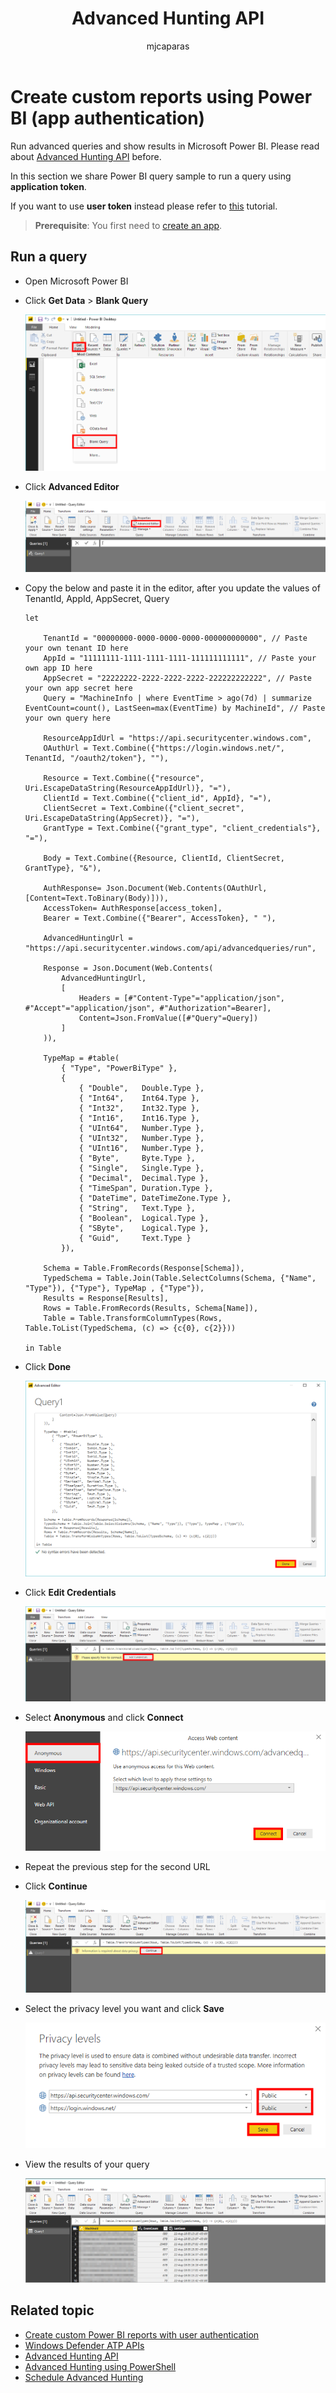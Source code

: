 ﻿---
title: Advanced Hunting API
description: Use this API to run advanced queries
keywords: apis, supported apis, advanced hunting, query
search.product: eADQiWindows 10XVcnh
ms.prod: w10
ms.mktglfcycl: deploy
ms.sitesec: library
ms.pagetype: security
ms.author: macapara
author: mjcaparas
ms.localizationpriority: medium
manager: dansimp
audience: ITPro
ms.collection: M365-security-compliance 
ms.topic: article
ms.date: 30/07/2018
---

# Create custom reports using Power BI (app authentication)

Run advanced queries and show results in Microsoft Power BI. Please read about [Advanced Hunting API](run-advanced-query-api.md) before.

In this section we share Power BI query sample to run a query using **application token**.

If you want to use **user token** instead please refer to [this](run-advanced-query-sample-power-bi-user-token.md) tutorial.

>**Prerequisite**: You first need to [create an app](exposed-apis-create-app-webapp.md).

## Run a query

- Open Microsoft Power BI

- Click **Get Data** > **Blank Query**

    ![Image of create blank query](images/power-bi-create-blank-query.png)

- Click **Advanced Editor**

    ![Image of open advanced editor](images/power-bi-open-advanced-editor.png)

- Copy the below and paste it in the editor, after you update the values of TenantId, AppId, AppSecret, Query

	```
	let 

		TenantId = "00000000-0000-0000-0000-000000000000", // Paste your own tenant ID here
		AppId = "11111111-1111-1111-1111-111111111111", // Paste your own app ID here
		AppSecret = "22222222-2222-2222-2222-222222222222", // Paste your own app secret here
		Query = "MachineInfo | where EventTime > ago(7d) | summarize EventCount=count(), LastSeen=max(EventTime) by MachineId", // Paste your own query here
    
		ResourceAppIdUrl = "https://api.securitycenter.windows.com",
		OAuthUrl = Text.Combine({"https://login.windows.net/", TenantId, "/oauth2/token"}, ""),

		Resource = Text.Combine({"resource", Uri.EscapeDataString(ResourceAppIdUrl)}, "="),
		ClientId = Text.Combine({"client_id", AppId}, "="),
		ClientSecret = Text.Combine({"client_secret", Uri.EscapeDataString(AppSecret)}, "="),
		GrantType = Text.Combine({"grant_type", "client_credentials"}, "="),
	
		Body = Text.Combine({Resource, ClientId, ClientSecret, GrantType}, "&"),

		AuthResponse= Json.Document(Web.Contents(OAuthUrl, [Content=Text.ToBinary(Body)])),
		AccessToken= AuthResponse[access_token],
		Bearer = Text.Combine({"Bearer", AccessToken}, " "),
    
		AdvancedHuntingUrl = "https://api.securitycenter.windows.com/api/advancedqueries/run",
    
		Response = Json.Document(Web.Contents(
			AdvancedHuntingUrl, 
			[
				Headers = [#"Content-Type"="application/json", #"Accept"="application/json", #"Authorization"=Bearer],
				Content=Json.FromValue([#"Query"=Query])
			]
		)),

		TypeMap = #table(
			{ "Type", "PowerBiType" },
			{
				{ "Double",   Double.Type },
				{ "Int64",    Int64.Type },
				{ "Int32",    Int32.Type },
				{ "Int16",    Int16.Type },
				{ "UInt64",   Number.Type },
				{ "UInt32",   Number.Type },
				{ "UInt16",   Number.Type },
				{ "Byte",     Byte.Type },
				{ "Single",   Single.Type },
				{ "Decimal",  Decimal.Type },
				{ "TimeSpan", Duration.Type },
				{ "DateTime", DateTimeZone.Type },
				{ "String",   Text.Type },
				{ "Boolean",  Logical.Type },
				{ "SByte",    Logical.Type },
				{ "Guid",     Text.Type }
			}),

		Schema = Table.FromRecords(Response[Schema]),
		TypedSchema = Table.Join(Table.SelectColumns(Schema, {"Name", "Type"}), {"Type"}, TypeMap , {"Type"}),
		Results = Response[Results],
		Rows = Table.FromRecords(Results, Schema[Name]),
		Table = Table.TransformColumnTypes(Rows, Table.ToList(TypedSchema, (c) => {c{0}, c{2}}))
        
	in Table

	```

- Click **Done**

    ![Image of create advanced query](images/power-bi-create-advanced-query.png)

- Click **Edit Credentials**

    ![Image of edit credentials](images/power-bi-edit-credentials.png)

- Select **Anonymous** and click **Connect**

    ![Image of set credentials](images/power-bi-set-credentials-anonymous.png)

- Repeat the previous step for the second URL

- Click **Continue**

    ![Image of edit data privacy](images/power-bi-edit-data-privacy.png)

- Select the privacy level you want and click **Save**

    ![Image of set data privacy](images/power-bi-set-data-privacy.png)

- View the results of your query

    ![Image of query results](images/power-bi-query-results.png)

## Related topic
- [Create custom Power BI reports with user authentication](run-advanced-query-sample-power-bi-user-token.md)
- [Windows Defender ATP APIs](apis-intro.md)
- [Advanced Hunting API](run-advanced-query-api.md)
- [Advanced Hunting using PowerShell](run-advanced-query-sample-powershell.md)
- [Schedule Advanced Hunting](run-advanced-query-sample-ms-flow.md)
